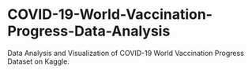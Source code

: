 # COVID-19-World-Vaccination-Progress-Data-Analysis
Data Analysis and Visualization of COVID-19 World Vaccination Progress Dataset on Kaggle.

